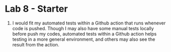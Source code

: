 # Lab 8 - Starter
1. I would fit my automated tests within a Github action that runs whenever code is pushed. Though I may also have some manual tests locally before push my codes, automated tests within a Github action helps testing in a more general environment, and others may also see the result from the action.